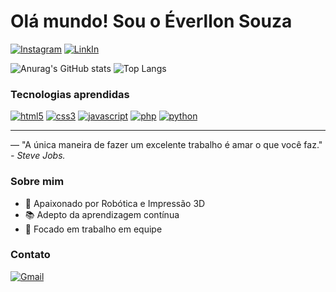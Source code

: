 # Olá mundo! Sou o Éverllon Souza

[![Instagram](https://img.shields.io/badge/Instagram-E4405F?style=for-the-badge&logo=instagram&logoColor=white)](https://instagram.com/esowza__)
[![LinkIn](https://img.shields.io/badge/LinkedIn-0077B5?style=for-the-badge&logo=linkedin&logoColor=white)](https://linledin.com)

![Anurag's GitHub stats](https://github-readme-stats.vercel.app/api?username=deveverllon&show_icons=true&theme=dark)
![Top Langs](https://github-readme-stats.vercel.app/api/top-langs/?username=deveverllon&hide_progress=true&theme=dark)

### Tecnologias aprendidas
[![html5](https://img.shields.io/badge/HTML5-E34F26?style=for-the-badge&logo=html5&logoColor=white)](#)
[![css3](https://img.shields.io/badge/CSS3-1572B6?style=for-the-badge&logo=css3&logoColor=white)](#)
[![javascript](https://img.shields.io/badge/JavaScript-F7DF1E?style=for-the-badge&logo=javascript&logoColor=black)](#)
[![php](https://img.shields.io/badge/PHP-777BB4?style=for-the-badge&logo=php&logoColor=white)](#)
[![python](	https://img.shields.io/badge/Python-14354C?style=for-the-badge&logo=python&logoColor=white)](#)


<hr>
<p> — "A única maneira de fazer um excelente trabalho é amar o que você faz." <em>- Steve Jobs.</em></p>

### Sobre mim
- 🌟 Apaixonado por Robótica e Impressão 3D
- 📚 Adepto da aprendizagem contínua
- 🤝 Focado em trabalho em equipe

### Contato
[![Gmail](https://img.shields.io/badge/Gmail-D14836?style=for-the-badge&logo=gmail&logoColor=white)](mailto:everllonsouza5@gmail.com)
